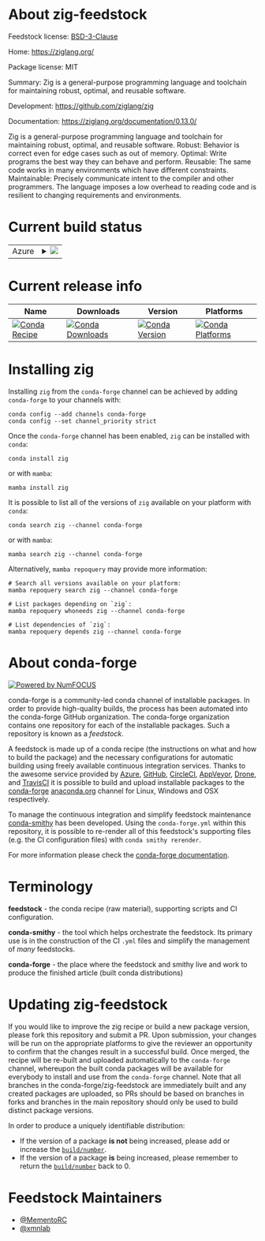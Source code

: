 About zig-feedstock
===================

Feedstock license: [BSD-3-Clause](https://github.com/conda-forge/zig-feedstock/blob/main/LICENSE.txt)

Home: https://ziglang.org/

Package license: MIT

Summary: Zig is a general-purpose programming language and toolchain for maintaining robust, optimal, and reusable software.

Development: https://github.com/ziglang/zig

Documentation: https://ziglang.org/documentation/0.13.0/

Zig is a general-purpose programming language and toolchain for maintaining robust, optimal, and reusable software.
Robust: Behavior is correct even for edge cases such as out of memory.
Optimal: Write programs the best way they can behave and perform.
Reusable: The same code works in many environments which have different constraints.
Maintainable: Precisely communicate intent to the compiler and other programmers.
  The language imposes a low overhead to reading code and is resilient to changing requirements and environments.


Current build status
====================


<table>
    
  <tr>
    <td>Azure</td>
    <td>
      <details>
        <summary>
          <a href="https://dev.azure.com/conda-forge/feedstock-builds/_build/latest?definitionId=15017&branchName=main">
            <img src="https://dev.azure.com/conda-forge/feedstock-builds/_apis/build/status/zig-feedstock?branchName=main">
          </a>
        </summary>
        <table>
          <thead><tr><th>Variant</th><th>Status</th></tr></thead>
          <tbody><tr>
              <td>linux_64</td>
              <td>
                <a href="https://dev.azure.com/conda-forge/feedstock-builds/_build/latest?definitionId=15017&branchName=main">
                  <img src="https://dev.azure.com/conda-forge/feedstock-builds/_apis/build/status/zig-feedstock?branchName=main&jobName=linux&configuration=linux%20linux_64_" alt="variant">
                </a>
              </td>
            </tr><tr>
              <td>linux_aarch64</td>
              <td>
                <a href="https://dev.azure.com/conda-forge/feedstock-builds/_build/latest?definitionId=15017&branchName=main">
                  <img src="https://dev.azure.com/conda-forge/feedstock-builds/_apis/build/status/zig-feedstock?branchName=main&jobName=linux&configuration=linux%20linux_aarch64_" alt="variant">
                </a>
              </td>
            </tr><tr>
              <td>linux_ppc64le</td>
              <td>
                <a href="https://dev.azure.com/conda-forge/feedstock-builds/_build/latest?definitionId=15017&branchName=main">
                  <img src="https://dev.azure.com/conda-forge/feedstock-builds/_apis/build/status/zig-feedstock?branchName=main&jobName=linux&configuration=linux%20linux_ppc64le_" alt="variant">
                </a>
              </td>
            </tr><tr>
              <td>osx_64</td>
              <td>
                <a href="https://dev.azure.com/conda-forge/feedstock-builds/_build/latest?definitionId=15017&branchName=main">
                  <img src="https://dev.azure.com/conda-forge/feedstock-builds/_apis/build/status/zig-feedstock?branchName=main&jobName=osx&configuration=osx%20osx_64_" alt="variant">
                </a>
              </td>
            </tr>
          </tbody>
        </table>
      </details>
    </td>
  </tr>
</table>

Current release info
====================

| Name | Downloads | Version | Platforms |
| --- | --- | --- | --- |
| [![Conda Recipe](https://img.shields.io/badge/recipe-zig-green.svg)](https://anaconda.org/conda-forge/zig) | [![Conda Downloads](https://img.shields.io/conda/dn/conda-forge/zig.svg)](https://anaconda.org/conda-forge/zig) | [![Conda Version](https://img.shields.io/conda/vn/conda-forge/zig.svg)](https://anaconda.org/conda-forge/zig) | [![Conda Platforms](https://img.shields.io/conda/pn/conda-forge/zig.svg)](https://anaconda.org/conda-forge/zig) |

Installing zig
==============

Installing `zig` from the `conda-forge` channel can be achieved by adding `conda-forge` to your channels with:

```
conda config --add channels conda-forge
conda config --set channel_priority strict
```

Once the `conda-forge` channel has been enabled, `zig` can be installed with `conda`:

```
conda install zig
```

or with `mamba`:

```
mamba install zig
```

It is possible to list all of the versions of `zig` available on your platform with `conda`:

```
conda search zig --channel conda-forge
```

or with `mamba`:

```
mamba search zig --channel conda-forge
```

Alternatively, `mamba repoquery` may provide more information:

```
# Search all versions available on your platform:
mamba repoquery search zig --channel conda-forge

# List packages depending on `zig`:
mamba repoquery whoneeds zig --channel conda-forge

# List dependencies of `zig`:
mamba repoquery depends zig --channel conda-forge
```


About conda-forge
=================

[![Powered by
NumFOCUS](https://img.shields.io/badge/powered%20by-NumFOCUS-orange.svg?style=flat&colorA=E1523D&colorB=007D8A)](https://numfocus.org)

conda-forge is a community-led conda channel of installable packages.
In order to provide high-quality builds, the process has been automated into the
conda-forge GitHub organization. The conda-forge organization contains one repository
for each of the installable packages. Such a repository is known as a *feedstock*.

A feedstock is made up of a conda recipe (the instructions on what and how to build
the package) and the necessary configurations for automatic building using freely
available continuous integration services. Thanks to the awesome service provided by
[Azure](https://azure.microsoft.com/en-us/services/devops/), [GitHub](https://github.com/),
[CircleCI](https://circleci.com/), [AppVeyor](https://www.appveyor.com/),
[Drone](https://cloud.drone.io/welcome), and [TravisCI](https://travis-ci.com/)
it is possible to build and upload installable packages to the
[conda-forge](https://anaconda.org/conda-forge) [anaconda.org](https://anaconda.org/)
channel for Linux, Windows and OSX respectively.

To manage the continuous integration and simplify feedstock maintenance
[conda-smithy](https://github.com/conda-forge/conda-smithy) has been developed.
Using the ``conda-forge.yml`` within this repository, it is possible to re-render all of
this feedstock's supporting files (e.g. the CI configuration files) with ``conda smithy rerender``.

For more information please check the [conda-forge documentation](https://conda-forge.org/docs/).

Terminology
===========

**feedstock** - the conda recipe (raw material), supporting scripts and CI configuration.

**conda-smithy** - the tool which helps orchestrate the feedstock.
                   Its primary use is in the construction of the CI ``.yml`` files
                   and simplify the management of *many* feedstocks.

**conda-forge** - the place where the feedstock and smithy live and work to
                  produce the finished article (built conda distributions)


Updating zig-feedstock
======================

If you would like to improve the zig recipe or build a new
package version, please fork this repository and submit a PR. Upon submission,
your changes will be run on the appropriate platforms to give the reviewer an
opportunity to confirm that the changes result in a successful build. Once
merged, the recipe will be re-built and uploaded automatically to the
`conda-forge` channel, whereupon the built conda packages will be available for
everybody to install and use from the `conda-forge` channel.
Note that all branches in the conda-forge/zig-feedstock are
immediately built and any created packages are uploaded, so PRs should be based
on branches in forks and branches in the main repository should only be used to
build distinct package versions.

In order to produce a uniquely identifiable distribution:
 * If the version of a package **is not** being increased, please add or increase
   the [``build/number``](https://docs.conda.io/projects/conda-build/en/latest/resources/define-metadata.html#build-number-and-string).
 * If the version of a package **is** being increased, please remember to return
   the [``build/number``](https://docs.conda.io/projects/conda-build/en/latest/resources/define-metadata.html#build-number-and-string)
   back to 0.

Feedstock Maintainers
=====================

* [@MementoRC](https://github.com/MementoRC/)
* [@xmnlab](https://github.com/xmnlab/)

